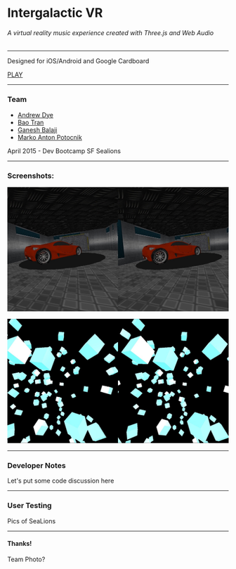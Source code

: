 # Intergalactic VR

###### A virtual reality music experience created with Three.js and Web Audio

---

Designed for iOS/Android and Google Cardboard

[PLAY](http://sealions-vr.github.io)

---

### Team
* [Andrew Dye](https://github.com/adye20)
* [Bao Tran](https://github.com/baottran)
* [Ganesh Balaji](https://github.com/ganeshkbalaji)
* [Marko Anton Potocnik](https://github.com/antonpot)

April 2015 - Dev Bootcamp SF Sealions 

---

### Screenshots:

![car](images/car.jpg)

![blocks](images/blocks.jpg)

---

### Developer Notes

Let's put some code discussion here

---

### User Testing 

Pics of SeaLions 

---

#### Thanks! 

Team Photo? 




